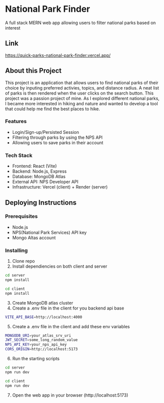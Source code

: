 # National Park Finder

A full stack MERN web app allowing users to filter national parks based on interest

## Link
https://quick-parks-national-park-finder.vercel.app/

## About this Project

This project is an application that allows users to find national parks of their choice by inputing preferred activies, topics, and distance radius. A neat list of parks is then rendered when the user clicks on the search button. This project was a passion project of mine. As I explored different national parks, I became more interested in hiking and nature and wanted to develop a tool that could help me find the best places to hike.

### Features
* Login/Sign-up/Persisted Session
* Filtering through parks by using the NPS API
* Allowing users to save parks in their account

### Tech Stack
* Frontend: React (Vite)
* Backend: Node.js, Express
* Database: MongoDB Atlas 
* External API: NPS Developer API 
* Infrastructure: Vercel (client) + Render (server)
  
## Deploying Instructions

### Prerequisites
* Node.js
* NPS(National Park Services) API key
* Mongo Altas account

### Installing
1. Clone repo
2. Install dependiencies on both client and server
```bash
cd server
npm install
```
```bash
cd client
npm install
```
3. Create MongoDB atlas cluster 
4. Create a .env file in the client for you backend api base
```bash
VITE_API_BASE=http://localhost:4000
```
5. Create a .env file in the client and add these env variables
```bash
MONGODB_URI=your_atlas_srv_uri
JWT_SECRET=some_long_random_value
NPS_API_KEY=your_nps_api_key
CORS_ORIGIN=http://localhost:5173
```
6. Run the starting scripts
```bash
cd server
npm run dev
```
```bash
cd client
npm run dev
```
7. Open the web app in your browser (http://localhost:5173)


